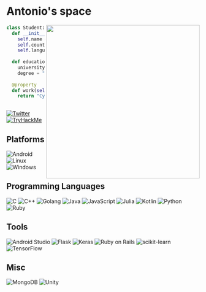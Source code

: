 # Antonio's space

<a href="https://www.youtube.com/watch?v=WMsUv_EgsWY" target="_blank"><img align="right" width="400" src="https://c.tenor.com/Bl1eewa5-lcAAAAC/lana-del-rey-hi.gif" /></a>

```python
class Student:
  def __init__(self):
    self.name = "Antônio"
    self.country = "Brazil"
    self.languages = ["PT-BR", "EN", "ES"]
  
  def education(self):
    university = "Universidade Federal de Pernambuco",
    degree = "Bachelor's"
  
  @property
  def work(self):
    return "Cyber Security"
    
```
[![Twitter](https://img.shields.io/static/v1?style=for-the-badge&message=Twitter&color=1da1f2&logo=Twitter&label=&logoColor=FFFFFF)](https://twitter.com/_aplneto)
[![TryHackMe](https://img.shields.io/static/v1?style=for-the-badge&message=TryHackMe&color=212C42&logo=TryHackMe&label=&logoColor=FFFFFF)](https://tryhackme.com/p/apln2)

## Platforms
![Android](https://img.shields.io/static/v1?style=for-the-badge&message=Android&color=3DDC84&logo=Android&logoColor=FFFFFF&label=)
![Linux](https://img.shields.io/static/v1?style=for-the-badge&message=Linux&color=FCC624&logo=Linux&logoColor=FFFFFF&label=)
![Windows](https://img.shields.io/static/v1?style=for-the-badge&message=Windows&color=0078D6&logo=Windows&logoColor=FFFFFF&label=)

## Programming Languages
![C](https://img.shields.io/static/v1?style=for-the-badge&message=C&color=A8B9CC&logo=C&logoColor=FFFFFF&label=)
![C++](https://img.shields.io/static/v1?style=for-the-badge&message=C%2B%2B&color=00599C&logo=C%2B%2B&logoColor=FFFFFF&label=)
![Golang](https://img.shields.io/static/v1?style=for-the-badge&message=Golang&color=00ADD8&logo=Go&logoColor=FFFFFF&label=)
![Java](https://img.shields.io/static/v1?style=for-the-badge&message=Java&color=007396&logo=Java&logoColor=FFFFFF&label=)
![JavaScript](https://img.shields.io/static/v1?style=for-the-badge&message=JavaScript&color=F7DF1E&logo=JavaScript&logoColor=FFFFFF&label=)
![Julia](https://img.shields.io/static/v1?style=for-the-badge&message=Julia&color=9558B2&logo=Julia&logoColor=FFFFFF&label=)
![Kotlin](https://img.shields.io/static/v1?style=for-the-badge&message=Kotlin&color=7F52FF&logo=Kotlin&logoColor=FFFFFF&label=)
![Python](https://img.shields.io/static/v1?style=for-the-badge&message=Python&color=3776ab&logo=Python&label=&logoColor=FFFFFF)
![Ruby](https://img.shields.io/static/v1?style=for-the-badge&message=Ruby&color=CC342D&logo=Ruby&logoColor=FFFFFF&label=)

## Tools

![Android Studio](https://img.shields.io/static/v1?style=for-the-badge&message=Android+Studio&color=3DDC84&logo=Android+Studio&logoColor=FFFFFF&label=)
![Flask](https://img.shields.io/static/v1?style=for-the-badge&message=Flask&color=000000&logo=Flask&logoColor=FFFFFF&label=)
![Keras](https://img.shields.io/static/v1?style=for-the-badge&message=Keras&color=D00000&logo=Keras&logoColor=FFFFFF&label=)
![Ruby on Rails](https://img.shields.io/static/v1?style=for-the-badge&message=Ruby+on+Rails&color=CC0000&logo=Ruby+on+Rails&logoColor=FFFFFF&label=)
![scikit-learn](https://img.shields.io/static/v1?style=for-the-badge&message=scikit-learn&color=F7931E&logo=scikit-learn&logoColor=FFFFFF&label=)
![TensorFlow](https://img.shields.io/static/v1?style=for-the-badge&message=TensorFlow&color=FF6F00&logo=TensorFlow&logoColor=FFFFFF&label=)

## Misc

![MongoDB](https://img.shields.io/static/v1?style=for-the-badge&message=MongoDB&color=47A248&logo=MongoDB&logoColor=FFFFFF&label=)
![Unity](https://img.shields.io/static/v1?style=for-the-badge&message=Unity&color=FFFFFF&logo=Unity&logoColor=000000&label=)
